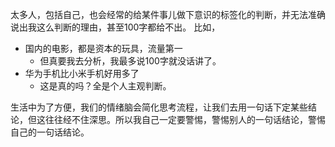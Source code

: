 太多人，包括自己，也会经常的给某件事儿做下意识的标签化的判断，并无法准确说出我这么判断的理由，甚至100字都给不出。
比如，
- 国内的电影，都是资本的玩具，流量第一
	- 但真要我去分析，我最多说100字就没话讲了。
- 华为手机比小米手机好用多了
	- 这是真的吗？全是个人主观判断。

生活中为了方便，我们的情绪脑会简化思考流程，让我们去用一句话下定某些结论，但这往往经不住深思。所以我自己一定要警惕，警惕别人的一句话结论，警惕自己的一句话结论。